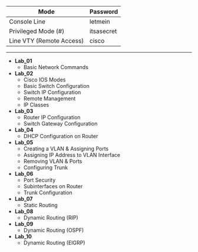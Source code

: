 | Mode| Password|
| --- | --- |
| Console Line | letmein |
| Privileged Mode (#) | itsasecret |
| Line VTY (Remote Access) | cisco |

---

* **Lab_01**
    *   Basic Network Commands
* **Lab_02**
    *   Cisco IOS Modes
    *   Basic Switch Configuration
    *   Switch IP Configuration
    *   Remote Management
    *   IP Classes
* **Lab_03**
    *   Router IP Configuration
    *   Switch Gateway Configuration
* **Lab_04**
    *   DHCP Configuration on Router
* **Lab_05**
    *   Creating a VLAN & Assigning Ports
    *   Assigning IP Address to VLAN Interface
    *   Removing VLAN & Ports
    *   Configuring Trunk
* **Lab_06**
    *   Port Security
    *   Subinterfaces on Router
    *   Trunk Configuration
* **Lab_07**
    *   Static Routing
* **Lab_08**
    *   Dynamic Routing (RIP)
* **Lab_09**
    *   Dynamic Routing (OSPF)
* **Lab_10**
    *   Dynamic Routing (EIGRP)